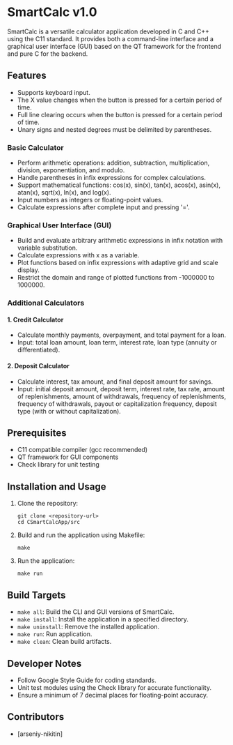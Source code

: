 # SmartCalc v1.0

SmartCalc is a versatile calculator application developed in C and C++ using the C11 standard. It provides both a command-line interface and a graphical user interface (GUI) based on the QT framework for the frontend and pure C for the backend.

## Features

- Supports keyboard input.
- The X value changes when the button is pressed for a certain period of time.
- Full line clearing occurs when the button is pressed for a certain period of time.
- Unary signs and nested degrees must be delimited by parentheses.

### Basic Calculator

- Perform arithmetic operations: addition, subtraction, multiplication, division, exponentiation, and modulo.
- Handle parentheses in infix expressions for complex calculations.
- Support mathematical functions: cos(x), sin(x), tan(x), acos(x), asin(x), atan(x), sqrt(x), ln(x), and log(x).
- Input numbers as integers or floating-point values.
- Calculate expressions after complete input and pressing '='.

### Graphical User Interface (GUI)

- Build and evaluate arbitrary arithmetic expressions in infix notation with variable substitution.
- Calculate expressions with x as a variable.
- Plot functions based on infix expressions with adaptive grid and scale display.
- Restrict the domain and range of plotted functions from -1000000 to 1000000.

### Additional Calculators

#### 1. Credit Calculator

- Calculate monthly payments, overpayment, and total payment for a loan.
- Input: total loan amount, loan term, interest rate, loan type (annuity or differentiated).

#### 2. Deposit Calculator

- Calculate interest, tax amount, and final deposit amount for savings.
- Input: initial deposit amount, deposit term, interest rate, tax rate, amount of replenishments, amount of withdrawals, frequency of replenishments, frequency of withdrawals, payout or capitalization frequency, deposit type (with or without capitalization).

## Prerequisites

- C11 compatible compiler (gcc recommended)
- QT framework for GUI components
- Check library for unit testing

## Installation and Usage

1. Clone the repository:
   ```
   git clone <repository-url>
   cd CSmartCalcApp/src
   ```

2. Build and run the application using Makefile:
   ```
   make
   ```

3. Run the application:
   ```
   make run
   ```

## Build Targets

- `make all`: Build the CLI and GUI versions of SmartCalc.
- `make install`: Install the application in a specified directory.
- `make uninstall`: Remove the installed application.
- `make run`: Run application.
- `make clean`: Clean build artifacts.

## Developer Notes

- Follow Google Style Guide for coding standards.
- Unit test modules using the Check library for accurate functionality.
- Ensure a minimum of 7 decimal places for floating-point accuracy.

## Contributors

- [arseniy-nikitin]
